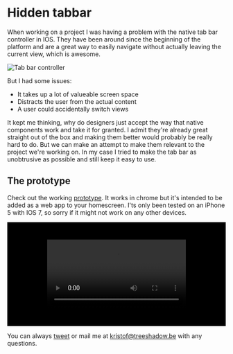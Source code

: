 Hidden tabbar
=============

When working on a project I was having a problem with the native tab bar controller in IOS. They have been around since the beginning of the platform and are a great way to easily navigate without actually leaving the current view, which is awesome. 

![Tab bar controller](http://cl.ly/image/2o0U0l3p1Q11/tabbar.png)

But I had some issues:

* It takes up a lot of valueable screen space
* Distracts the user from the actual content
* A user could accidentally switch views

It kept me thinking, why do designers just accept the way that native components work and take it for granted. I admit they're already great straight out of the box and making them better would probably be really hard to do. But we can make an attempt to make them relevant to the project we're working on. In my case I tried to make the tab bar as unobtrusive as possible and still keep it easy to use.

## The prototype
Check out the working [prototype](http://immense-depths-1821.herokuapp.com). It works in chrome but it's intended to be added as a web app to your homescreen. I'ts only been tested on an iPhone 5 with IOS 7, so sorry if it might not work on any other devices.

<div style="padding:40px; background:black; text-align:center">
  <video controls width="320px">
  <source src="http://cl.ly/29272Y2N3v17/download/hidden-tabbar-appletv1.mp4" type="video/mp4;"/> 
  </video>
</div>

You can always [tweet](http://twitter.com/houbenkristof) or mail me at kristof@treeshadow.be with any questions.

